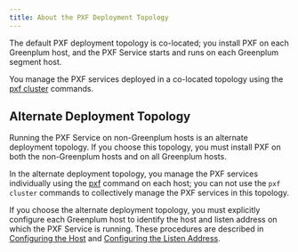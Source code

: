 ```yaml
---
title: About the PXF Deployment Topology
---
```


The default PXF deployment topology is co-located; you install PXF on each Greenplum host, and the PXF Service starts and runs on each Greenplum segment host.

You manage the PXF services deployed in a co-located topology using the [pxf cluster](ref/pxf-cluster) commands.


## <a id="alt_topo"></a>Alternate Deployment Topology

Running the PXF Service on non-Greenplum hosts is an alternate deployment topology. If you choose this topology, you must install PXF on both the non-Greenplum hosts and on all Greenplum hosts.

In the alternate deployment topology, you manage the PXF services individually using the [pxf](ref/pxf) command on each host; you can not use the `pxf cluster` commands to collectively manage the PXF services in this topology.

If you choose the alternate deployment topology, you must explicitly configure each Greenplum host to identify the host and listen address on which the PXF Service is running. These procedures are described in [Configuring the Host](cfghostport.html#host) and [Configuring the Listen Address](cfghostport.html#listen_address).

